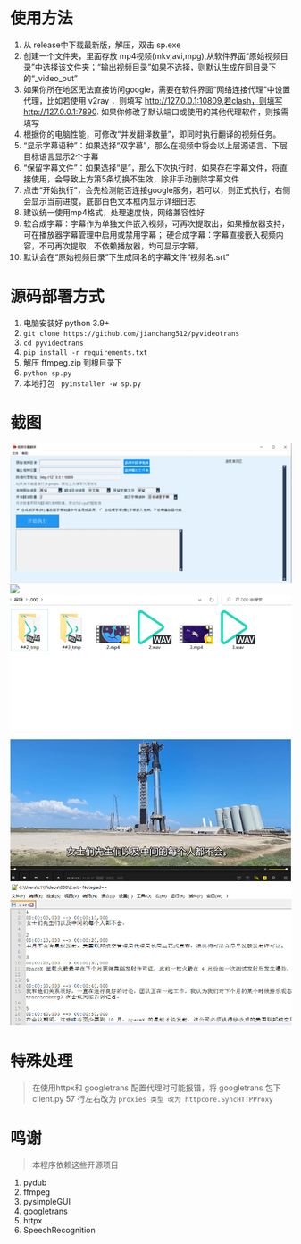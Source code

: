 
# 使用方法

1. 从 release中下载最新版，解压，双击 sp.exe
2. 创建一个文件夹，里面存放 mp4视频(mkv,avi,mpg),从软件界面“原始视频目录”中选择该文件夹；“输出视频目录”如果不选择，则默认生成在同目录下的“_video_out”
3. 如果你所在地区无法直接访问google，需要在软件界面“网络连接代理”中设置代理，比如若使用 v2ray ，则填写 http://127.0.0.1:10809,若clash，则填写 http://127.0.0.1:7890. 如果你修改了默认端口或使用的其他代理软件，则按需填写
4. 根据你的电脑性能，可修改“并发翻译数量”，即同时执行翻译的视频任务。
5. “显示字幕语种”：如果选择“双字幕”，那么在视频中将会以上层源语言、下层目标语言显示2个字幕
6. “保留字幕文件”：如果选择“是”，那么下次执行时，如果存在字幕文件，将直接使用，会导致上方第5条切换不生效，除非手动删除字幕文件
7. 点击“开始执行”，会先检测能否连接google服务，若可以，则正式执行，右侧会显示当前进度，底部白色文本框内显示详细日志
8. 建议统一使用mp4格式，处理速度快，网络兼容性好
9. 软合成字幕：字幕作为单独文件嵌入视频，可再次提取出，如果播放器支持，可在播放器字幕管理中启用或禁用字幕；
   硬合成字幕：字幕直接嵌入视频内容，不可再次提取，不依赖播放器，均可显示字幕。
10. 默认会在“原始视频目录”下生成同名的字幕文件“视频名.srt”

# 源码部署方式

1. 电脑安装好 python 3.9+
2. `git clone https://github.com/jianchang512/pyvideotrans`
3. `cd pyvideotrans`
4. `pip install -r requirements.txt`
5. 解压 ffmpeg.zip 到根目录下
6. `python sp.py`
7. 本地打包 ` pyinstaller -w sp.py`

# 截图

![](./tmp/1.jpg)
![](./tmp/2.jpg)
![](./tmp/3.jpg)
![](./tmp/4.jpg)
![](./tmp/5.jpg)

# 特殊处理

> 在使用httpx和 googletrans 配置代理时可能报错，将 googletrans 包下 client.py 57 行左右改为 `proxies 类型 改为 httpcore.SyncHTTPProxy`


# 鸣谢

> 本程序依赖这些开源项目

1. pydub
2. ffmpeg
3. pysimpleGUI
4. googletrans
5. httpx
6. SpeechRecognition



